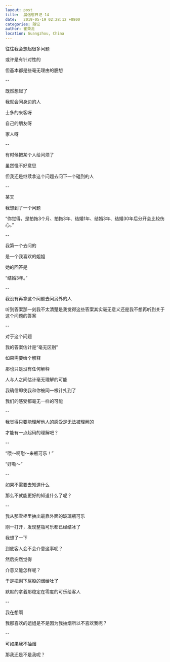 ```yaml
---
layout: post
title:  展信慰日记-14
date:   2019-05-19 02:28:12 +0800
categories: 随记
author: 崔秉龙
location: Guangzhou, China
---
```





往往我会想起很多问题

或许是有针对性的

但基本都是些毫无理由的臆想

--



既然想起了

我就会问身边的人

士多的来客呀

自己的朋友呀

家人呀

--

有时候把某个人给问烦了

虽然怪不好意思

但我还是继续拿这个问题去问下一个碰到的人

--

某天

我想到了一个问题

“你觉得，是拍拖3个月、拍拖3年、结婚1年、结婚3年、结婚30年后分开会比较伤心。”

--

我第一个去问的

是一个我喜欢的姐姐

她的回答是

“结婚3年。”

--

我没有再拿这个问题去问另外的人

听到答案那一刻我不太清楚是我觉得这些答案其实毫无意义还是我不想再听到关于这个问题的答案

--

对于这个问题

我的答案估计是“毫无区别”

如果需要给个解释

那也只是没有任何解释

人与人之间估计毫无理解的可能

我确信即使我和你被同一根针扎到了

我们的感受都毫无一样的可能

--

我觉得只要能理解他人的感受是无法被理解的

才能有一点起码的理解吧？

--

“喂～啊慰～来瓶可乐！”

“好嘞～”

--

如果不需要去知道什么

那么不就能更好的知道什么了呢？

--

我从那雪柜里抽出最靠外面的玻璃瓶可乐

刚一打开，发现整瓶可乐都已经结冰了

我想了一下

到底客人会不会介意这事呢？

然后突然觉得

介意又能怎样呢？

于是把剩下屁股的烟给吐了

默默的拿着那稳定在零度的可乐给客人

--

我在想啊

我那喜欢的姐姐是不是因为我抽烟所以不喜欢我呢？

--

可如果我不抽烟

那我还是不是我呢？
